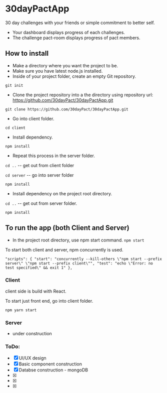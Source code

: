 # 30dayPactApp
30 day challenges with your friends or simple commitment to better self.

- Your dashboard displays progress of each challenges. 
- The challenge pact-room displays progress of pact members. 

## How to install 
- Make a directory where you want the project to be. 
- Make sure you have latest node.js installed.
- Inside of your project folder, create an empty Git repository.

`git init`
- Clone the project repository into a the directory using repository url: https://github.com/30dayPact/30dayPactApp.git

`git clone https://github.com/30dayPact/30dayPactApp.git`
- Go into client folder.

`cd client `

- Install dependency.

`npm install`
- Repeat this process in the server folder.

`cd ..` -- get out from client folder

`cd server` -- go into server folder

`npm install`

- Install dependency on the project root directory. 

`cd ..` -- get out from server folder.

`npm install`

## To run the app (both Client and Server)
- In the project root directory, use npm start command.
`npm start`

To start both client and server, npm concurrently is used.

`"scripts": {
    "start": "concurrently --kill-others \"npm start --prefix server\" \"npm start --prefix client\"",
    "test": "echo \"Error: no test specified\" && exit 1"
  },`

### Client 
client side is build with React. 

To start just front end, go into client folder. 

`npm yarn start`

### Server 
- under construction

### ToDo:
- [x] UI/UX design
- [x] Basic component construction 
- [x] Databse construction - mongoDB
- [x]
- [x]
- [x]
